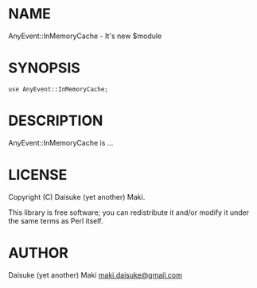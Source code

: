 # NAME

AnyEvent::InMemoryCache - It's new $module

# SYNOPSIS

    use AnyEvent::InMemoryCache;

# DESCRIPTION

AnyEvent::InMemoryCache is ...

# LICENSE

Copyright (C) Daisuke (yet another) Maki.

This library is free software; you can redistribute it and/or modify
it under the same terms as Perl itself.

# AUTHOR

Daisuke (yet another) Maki <maki.daisuke@gmail.com>
